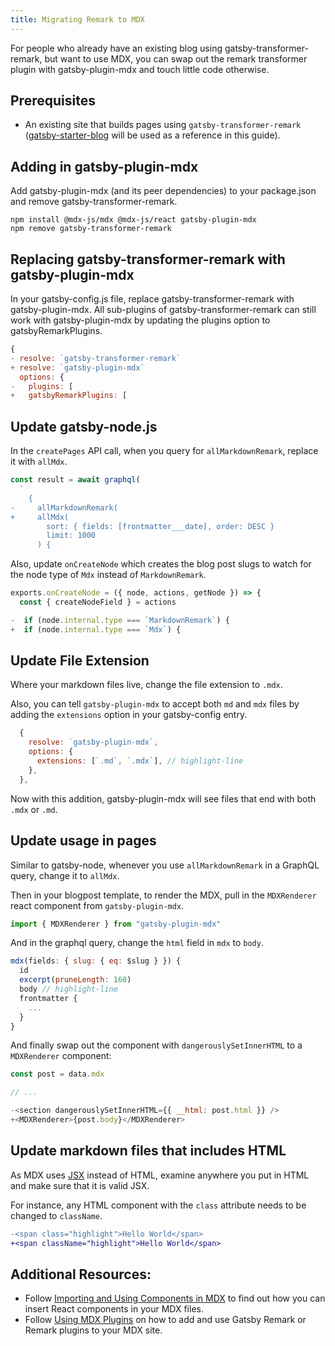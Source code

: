 ```yaml
---
title: Migrating Remark to MDX
---
```


For people who already have an existing blog using gatsby-transformer-remark, but want to use MDX, you can swap out the remark transformer plugin with gatsby-plugin-mdx and touch little code otherwise.

## Prerequisites

- An existing site that builds pages using `gatsby-transformer-remark` ([gatsby-starter-blog](https://github.com/gatsbyjs/gatsby-starter-blog) will be used as a reference in this guide).

## Adding in gatsby-plugin-mdx

Add gatsby-plugin-mdx (and its peer dependencies) to your package.json and remove gatsby-transformer-remark.

```shell
npm install @mdx-js/mdx @mdx-js/react gatsby-plugin-mdx
npm remove gatsby-transformer-remark
```

## Replacing gatsby-transformer-remark with gatsby-plugin-mdx

In your gatsby-config.js file, replace gatsby-transformer-remark with gatsby-plugin-mdx. All sub-plugins of gatsby-transformer-remark can still work with gatsby-plugin-mdx by updating the plugins option to gatsbyRemarkPlugins.

```diff:title=gatsby-config.js
{
- resolve: `gatsby-transformer-remark`
+ resolve: `gatsby-plugin-mdx`
  options: {
-   plugins: [
+   gatsbyRemarkPlugins: [
```

## Update gatsby-node.js

In the `createPages` API call, when you query for `allMarkdownRemark`, replace it with `allMdx`.

```diff:title=gatsby-node.js
const result = await graphql(
  `
    {
-     allMarkdownRemark(
+     allMdx(
        sort: { fields: [frontmatter___date], order: DESC }
        limit: 1000
      ) {
```

Also, update `onCreateNode` which creates the blog post slugs to watch for the node type of `Mdx` instead of `MarkdownRemark`.

```diff:title=gatsby-node.js
exports.onCreateNode = ({ node, actions, getNode }) => {
  const { createNodeField } = actions

-  if (node.internal.type === `MarkdownRemark`) {
+  if (node.internal.type === `Mdx`) {
```

## Update File Extension

Where your markdown files live, change the file extension to `.mdx`.

Also, you can tell `gatsby-plugin-mdx` to accept both `md` and `mdx` files by adding the `extensions` option in your gatsby-config entry.

```js:title=gatsby-config.js
  {
    resolve: `gatsby-plugin-mdx`,
    options: {
      extensions: [`.md`, `.mdx`], // highlight-line
    },
  },
```

Now with this addition, gatsby-plugin-mdx will see files that end with both `.mdx` or `.md`.

## Update usage in pages

Similar to gatsby-node, whenever you use `allMarkdownRemark` in a GraphQL query, change it to `allMdx`.

Then in your blogpost template, to render the MDX, pull in the `MDXRenderer` react component from `gatsby-plugin-mdx`.

```js:title=src/templates/blog-post.js
import { MDXRenderer } from "gatsby-plugin-mdx"
```

And in the graphql query, change the `html` field in `mdx` to `body`.

```graphql:title=src/templates/blog-post.js
mdx(fields: { slug: { eq: $slug } }) {
  id
  excerpt(pruneLength: 160)
  body // highlight-line
  frontmatter {
    ...
  }
}
```

And finally swap out the component with `dangerouslySetInnerHTML` to a `MDXRenderer` component:

```diff:title=src/templates/blog-post.js
const post = data.mdx

// ...

-<section dangerouslySetInnerHTML={{ __html: post.html }} />
+<MDXRenderer>{post.body}</MDXRenderer>
```

## Update markdown files that includes HTML

As MDX uses [JSX](/docs/glossary/jsx/) instead of HTML, examine anywhere you put in HTML and make sure that it is valid JSX.

For instance, any HTML component with the `class` attribute needs to be changed to `className`.

```diff
-<span class="highlight">Hello World</span>
+<span className="highlight">Hello World</span>
```

## Additional Resources:

- Follow [Importing and Using Components in MDX](/docs/mdx/importing-and-using-components) to find out how you can insert React components in your MDX files.
- Follow [Using MDX Plugins](/docs/mdx/plugins/) on how to add and use Gatsby Remark or Remark plugins to your MDX site.
